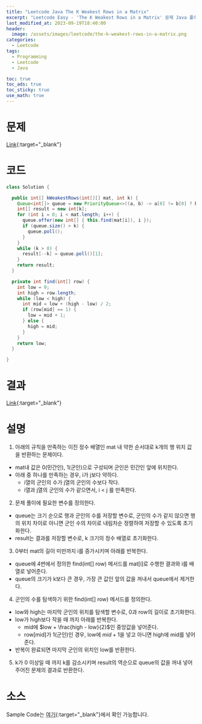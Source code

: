 ```yaml
---
title: "Leetcode Java The K Weakest Rows in a Matrix"
excerpt: "Leetcode Easy - 'The K Weakest Rows in a Matrix' 문제 Java 풀이"
last_modified_at: 2023-09-19T18:40:00
header:
  image: /assets/images/leetcode/the-k-weakest-rows-in-a-matrix.png
categories:
  - Leetcode
tags:
  - Programming
  - Leetcode
  - Java

toc: true
toc_ads: true
toc_sticky: true
use_math: true
---
```

# 문제
[Link](https://leetcode.com/problems/the-k-weakest-rows-in-a-matrix){:target="_blank"}

# 코드
```java
class Solution {

  public int[] kWeakestRows(int[][] mat, int k) {
    Queue<int[]> queue = new PriorityQueue<>((a, b) -> a[0] != b[0] ? b[0] - a[0] : b[1] - a[1]);
    int[] result = new int[k];
    for (int i = 0; i < mat.length; i++) {
      queue.offer(new int[] { this.find(mat[i]), i });
      if (queue.size() > k) {
        queue.poll();
      }
    }
    while (k > 0) {
      result[--k] = queue.poll()[1];
    }
    return result;
  }

  private int find(int[] row) {
    int low = 0;
    int high = row.length;
    while (low < high) {
      int mid = low + (high - low) / 2;
      if (row[mid] == 1) {
        low = mid + 1;
      } else {
        high = mid;
      }
    }
    return low;
  }

}
```

# 결과
[Link](https://leetcode.com/problems/the-k-weakest-rows-in-a-matrix/submissions/1053417948/){:target="_blank"}

# 설명
1. 아래의 규칙을 만족하는 이진 정수 배열인 mat 내 약한 순서대로 k개의 행 위치 값을 반환하는 문제이다.
- mat내 값은 0(민간인), 1(군인)으로 구성되며 군인은 민간인 앞에 위치한다.
- 아래 중 하나를 만족하는 경우, i가 j보다 약하다.
  - i열의 군인의 수가 j열의 군인의 수보다 작다.
  - i열과 j열의 군인의 수가 같으면서, i < j 를 만족한다.

2. 문제 풀이에 필요한 변수를 정의한다.
- queue는 크기 순으로 행과 군인의 수를 저장할 변수로, 군인의 수가 같지 않으면 행의 위치 차이로 아니면 군인 수의 차이로 내림차순 정렬하여 저장할 수 있도록 초기화한다.
- result는 결과를 저장할 변수로, k 크기의 정수 배열로 초기화한다.

3. 0부터 mat의 길이 미만까지 i를 증가시키며 아래를 반복한다.
- queue에 4번에서 정의한 find(int[] row) 메서드를 mat[i]로 수행한 결과와 i를 배열로 넣어준다.
- queue의 크기가 k보다 큰 경우, 가장 큰 값인 앞의 값을 꺼내서 queue에서 제거한다.

4. 군인의 수를 탐색하기 위한 find(int[] row) 메서드를 정의한다.
- low와 high는 마지막 군인의 위치를 탐색할 변수로, 0과 row의 길이로 초기화한다.
- low가 high보다 작을 때 까지 아래를 반복한다.
  - mid에 $low + \frac{high - low}{2}$인 중앙값을 넣어준다.
  - row[mid]가 1(군인)인 경우, low에 $mid + 1$을 넣고 아니면 high에 mid를 넣어준다.
- 반복이 완료되면 마지막 군인의 위치인 low를 반환한다.

5. k가 0 이상일 때 까지 k를 감소시키며 result의 역순으로 queue의 값을 꺼내 넣어 주어진 문제의 결과로 반환한다.

# 소스
Sample Code는 [여기](https://github.com/GracefulSoul/leetcode/blob/master/src/main/java/gracefulsoul/problems/TheKWeakestRowsInAMatrix.java){:target="_blank"}에서 확인 가능합니다.